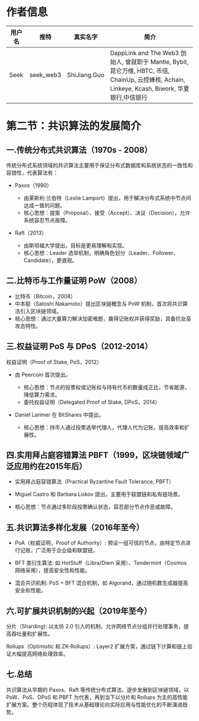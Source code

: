 # 作者信息

| 用户名 | 推特 | 真实名字 | 简介 |
|--------|---------|------|--------|
| Seek | seek_web3 | ShiJiang.Guo | DappLink and The Web3 创始人, 曾就职于 Mantle, Bybit, 昆仑万维, HBTC, 币信, ChainUp, 云控蜂核, Achain, Linkeye, Kcash, Biwork, 华夏银行,中信银行|


# 第二节：共识算法的发展简介

## 一.传统分布式共识算法（1970s - 2008）

传统分布式系统领域的共识算法主要用于保证分布式数据库和系统状态的一致性和容错性，代表算法有：

- Paxos（1990）
  - 由莱斯利·兰伯特（Leslie Lamport）提出，用于解决分布式系统中节点间达成一致的问题。
  - 核心思想：提案（Proposal）、接受（Accept）、决议（Decision），允许系统容忍节点故障。

- Raft（2013）
  - 由斯坦福大学提出，目标是更易理解和实现。
  - 核心思想：Leader 选举机制，明确角色划分（Leader、Follower、Candidate），更直观。

## 二.比特币与工作量证明 PoW（2008）

- 比特币（Bitcoin，2008）
- 中本聪（Satoshi Nakamoto）提出区块链概念与 PoW 机制，首次将共识算法引入区块链领域。
- 核心思想：通过大量算力解决加密难题，赢得记账权并获得奖励，具备抗女巫攻击特性。

## 三.权益证明 PoS 与 DPoS（2012-2014）

权益证明（Proof of Stake, PoS，2012）

- 由 Peercoin 首次提出。
  - 核心思想：节点的投票权或记账权与持有代币的数量成正比，节省能源，降低算力需求。
  - 委托权益证明（Delegated Proof of Stake, DPoS，2014）

- Daniel Larimer 在 BitShares 中提出。
  - 核心思想：持币人通过投票选举代理人，代理人代为记账，提高效率和扩展性。

## 四.实用拜占庭容错算法 PBFT（1999，区块链领域广泛应用约在2015年后）

- 实用拜占庭容错算法（Practical Byzantine Fault Tolerance, PBFT）

- Miguel Castro 和 Barbara Liskov 提出，主要用于联盟链和私有链场景。

- 核心思想：节点通过多阶段投票确认状态，容忍部分节点作恶或故障。


## 五.共识算法多样化发展（2016年至今）

- PoA（权威证明，Proof of Authority）: 预设一组可信的节点，由特定节点进行记账，广泛用于企业级和联盟链。

- BFT 类衍生算法: 如 HotStuff（Libra/Diem 采用）、Tendermint（Cosmos 网络采用），提高安全性和性能。

- 混合共识机制: PoS + BFT 混合机制，如 Algorand，通过随机数生成器提高安全和性能。

## 六.可扩展共识机制的兴起（2019年至今）

分片（Sharding): 以太坊 2.0 引入的机制，允许网络节点分组并行处理事务，提高吞吐量和扩展性。

Rollups（Optimistic 和 ZK-Rollups）: Layer2 扩展方案，通过链下计算和链上验证大幅提高网络处理效率。

## 七.总结
共识算法从早期的 Paxos、Raft 等传统分布式算法，逐步发展到区块链领域，以 PoW、PoS、DPoS 和 PBFT 为代表，再到当下以分片和 Rollups 为主的高性能扩展方案。整个历程体现了技术从基础理论向实际应用与性能优化的不断演进趋势。
